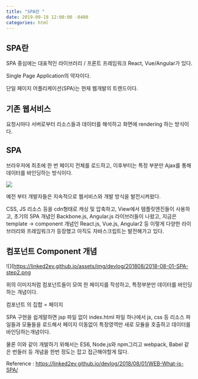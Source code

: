 ```yaml
---
title: "SPA란 "
date: 2019-09-18 12:00:00 -0400
categories: html
---
```


## SPA란

SPA 중심에는 대표적인 라이브러리 / 프론트 프레임워크 React, Vue/Angular가 있다.

Single Page Application의 약자이다.

단일 페이지 어플리케이션(SPA)는 현재 웹개발의 트렌드이다. 

## 기존 웹서비스

요청시마다 서버로부터 리소스들과 데이터를 해석하고 화면에 rendering 하는 방식이다.

## SPA 

브라우저에 최초에 한 번 페이지 전체를 로드하고, 이후부터는 특정 부분만 Ajax를 통해 데이터를 바인딩하는 방식이다. 

![](https://linked2ev.github.io/assets/img/devlog/201808/2018-08-01-SPA-step1.png)

예전 부터 개발자들은 지속적으로 웹서비스와 개발 방식을 발전시켜왔다.

CSS, JS 리소스 등을 cdn형태로 캐싱 및 압축하고, View에서 템플릿엔진들이 사용하고, 초기의 SPA 개념인 Backbone.js, Angular.js 라이브러들이 나왔고, 지금은 template -> component 개념인 React.js, Vue.js, Angular2 등 이렇게 다양한 라이브러리와 프레임워크가 등장했고 아직도 자바스크립트는 발전해가고 있다. 

## 컴포넌트 Component 개념

![](https://linked2ev.github.io/assets/img/devlog/201808/2018-08-01-SPA-step2.png

위의 이미지처럼 컴포넌트들이 모여 한 페이지를 작성하고, 특정부분만 데이터를 바인딩하는 개념이다. 

컴포넌트 의 집합 = 페이지 

SPA 구현을 쉽게말하면 jsp 파일 없이 index.html 파일 하나에서 js, css 등 리소스 파일들과 모듈들을 로드해서 페이지 이동없이 특정영역만 새로 모듈을 호출하고 데이터를 바인딩하는개념이다. 

물론 이와 같이 개발하기 위해서는 ES6, Node.js와 npm그리고 webpack, Babel 같은 번들러 등 개념을 한번 정도는 잡고 접근해야할게 많다.


Reference : https://linked2ev.github.io/devlog/2018/08/01/WEB-What-is-SPA/

